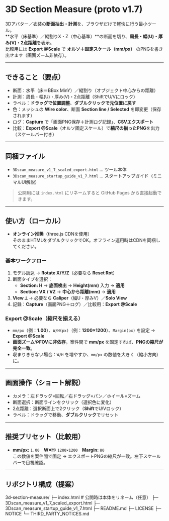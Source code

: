 ﻿# 3D Section Measure (proto v1.7)

3Dアバター／衣装の**断面抽出・計測**を、ブラウザだけで軽快に行う最小ツール。  
**水平（床基準）／縦割りX・Z（中心基準）**の断面を切り、**周長・幅(U)・厚み(V)・2点距離**を表示。  
比較用には **Export @Scale** で **オルソ＋固定スケール（mm/px）** のPNGを書き出せます（画面ズーム非依存）。

---

## できること（要点）
- 断面：水平（床＝BBox MinY）／縦割り（オブジェクト中心からの距離）
- 計測：周長・幅(U)・厚み(V)・2点距離（ShiftでU/Vにロック）
- ラベル：**ドラッグで位置調整**、**ダブルクリックで元位置に戻す**
- 色：メッシュの **Wire color**、断面 **Section line / Selected** を即変更（保存されます）
- ログ：**Capture** で「画面PNG保存＋計測ログ記録」、**CSVエクスポート**
- 比較：**Export @Scale**（オルソ固定スケール）で**縮尺の揃ったPNG**を出力（スケールバー付き）

---

## 同梱ファイル
- `3Dscan_measure_v1_7_scaled_export.html` … ツール本体  
- `3Dscan_measure_startup_guide_v1_7.html` … スタートアップガイド（ミニマルUI解説）

> 公開用には `index.html` にリネームすると GitHub Pages から直接起動できます。

---

## 使い方（ローカル）
- **オンライン推奨**（three.js CDNを使用）  
  そのままHTMLをダブルクリックでOK。オフライン運用時はCDNを同梱してください。

### 基本ワークフロー
1. モデル読込 → **Rotate X/Y/Z**（必要なら **Reset Rot**）
2. 断面タイプを選択：  
   - **Section: H** → **底面検出** → **Height(mm)** 入力 → **適用**  
   - **Section: VX / VZ** → **中心から距離(mm)** → **適用**
3. **View ⟂** → 必要なら **Caliper**（幅U・厚みV）／**Solo View**
4. 記録：**Capture**（画面PNG＋ログ）／比較用：**Export @Scale**

### Export @Scale（縮尺を揃える）
- `mm/px`（例：**1.00**）、`W/H(px)`（例：**1200×1200**）、`Margin(px)` を設定 → **Export @Scale**
- **画面ズームやFOVに非依存**。案件間で **mm/px** を固定すれば、**PNGの縮尺が完全一致**。
- 収まりきらない場合：`W/H` を増やすか、`mm/px` の数値を大きく（縮小方向）に。

---

## 画面操作（ショート解説）
- カメラ：左ドラッグ=回転／右ドラッグ=パン／ホイール=ズーム  
- 断面選択：断面ラインをクリック（選択色に変化）  
- 2点距離：選択断面上で2クリック（**Shift**でU/Vロック）  
- ラベル：ドラッグで移動、**ダブルクリック**でリセット

---

## 推奨プリセット（比較用）
- **mm/px:** `1.00`　**W×H:** `1200×1200`　**Margin:** `80`  
この数値を案件間で固定 → エクスポートPNGの縮尺が一致。左下スケールバーで目視確認。

---

## リポジトリ構成（提案）

3d-section-measure/
├─ index.html # 公開時は本体をリネーム（任意）
├─ 3Dscan_measure_v1_7_scaled_export.html
├─ 3Dscan_measure_startup_guide_v1_7.html
├─ README.md
├─ LICENSE
├─ NOTICE
└─ THIRD_PARTY_NOTICES.md


